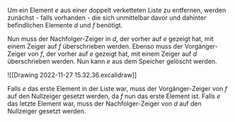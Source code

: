 Um ein Element $e$ aus einer doppelt verketteten Liste zu entfernen, werden zunächst - falls vorhanden - die sich unmittelbar davor und dahinter befindlichen Elemente $d$ und $f$ benötigt. 

Nun muss der Nachfolger-Zeiger in $d$, der vorher auf $e$ gezeigt hat, mit einem Zeiger auf $f$ überschrieben werden. Ebenso muss der Vorgänger-Zeiger von $f$, der vorher auf $e$ gezeigt hat, mit einem Zeiger auf $d$ überschrieben werden. Nun kann $e$ aus dem Speicher gelöscht werden.

![[Drawing 2022-11-27 15.32.36.excalidraw]]

Falls $e$ das erste Element in der Liste war, muss der Vorgänger-Zeiger von $f$ auf den Nullzeiger gesetzt werden, da $f$ nun das erste Element ist.
Falls $e$ das letzte Element war, muss der Nachfolger-Zeiger von $d$ auf den Nullzeiger gesetzt werden.